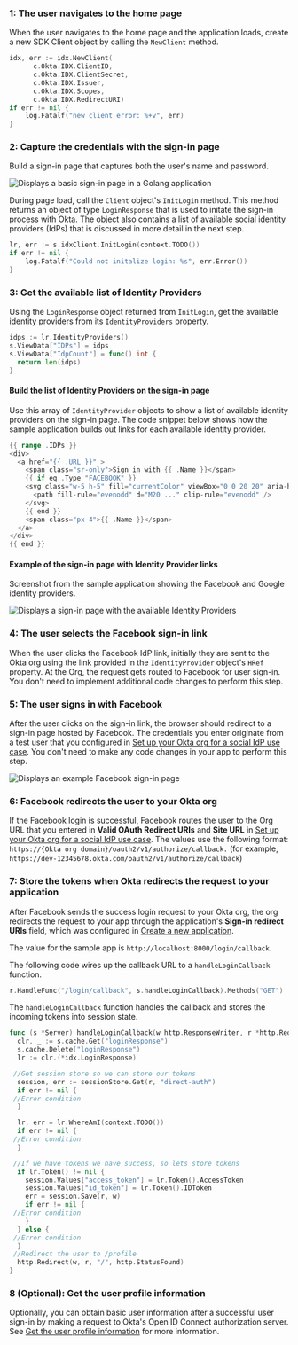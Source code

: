 ### 1: The user navigates to the home page

When the user navigates to the home page and the application loads, create a new
SDK Client object by calling the `NewClient` method.

```go
idx, err := idx.NewClient(
      c.Okta.IDX.ClientID,
      c.Okta.IDX.ClientSecret,
      c.Okta.IDX.Issuer,
      c.Okta.IDX.Scopes,
      c.Okta.IDX.RedirectURI)
if err != nil {
    log.Fatalf("new client error: %+v", err)
}
```

### 2: Capture the credentials with the sign-in page

Build a sign-in page that captures both the user's name and password.

<div class="common-image-format common-image-format-vertical-margin">

![Displays a basic sign-in page in a Golang application](/img/oie-embedded-sdk/oie-embedded-sdk-go-use-case-basic-sign-on-page.png)

</div>

During page load, call the `Client` object's `InitLogin` method. This method returns an object of type
`LoginResponse` that is used to initate the sign-in process with Okta.  The object
also contains a list of available social identity providers (IdPs) that is discussed in more detail in
the next step.

```go
lr, err := s.idxClient.InitLogin(context.TODO())
if err != nil {
	log.Fatalf("Could not initalize login: %s", err.Error())
}
```

### 3: Get the available list of Identity Providers

Using the `LoginResponse` object returned from `InitLogin`, get the available identity providers
from its `IdentityProviders` property.

```go
idps := lr.IdentityProviders()
s.ViewData["IDPs"] = idps
s.ViewData["IdpCount"] = func() int {
  return len(idps)
}
```

#### Build the list of Identity Providers on the sign-in page

Use this array of `IdentityProvider` objects to show a list of available identity providers on the
sign-in page. The code snippet below shows how the sample application builds out links for each available
identity provider.

```go
{{ range .IDPs }}
<div>
  <a href="{{ .URL }}" >
    <span class="sr-only">Sign in with {{ .Name }}</span>
    {{ if eq .Type "FACEBOOK" }}
    <svg class="w-5 h-5" fill="currentColor" viewBox="0 0 20 20" aria-hidden="true">
      <path fill-rule="evenodd" d="M20 ..." clip-rule="evenodd" />
    </svg>
    {{ end }}
    <span class="px-4">{{ .Name }}</span>
  </a>
</div>
{{ end }}
```

#### Example of the sign-in page with Identity Provider links

Screenshot from the sample application showing the Facebook and Google identity
providers.

<div class="common-image-format common-image-format-vertical-margin">

![Displays a sign-in page with the available Identity Providers](/img/oie-embedded-sdk/oie-embedded-sdk-go-use-case-social-sign-in.png)

</div>

### 4: The user selects the Facebook sign-in link

When the user clicks the Facebook IdP link, initially they are sent to the Okta org using the link provided in the
`IdentityProvider` object's `HRef` property. At the Org, the request gets routed to Facebook for user sign-in. You don't need to implement additional code changes to perform this step.

### 5: The user signs in with Facebook

After the user clicks on the sign-in link, the browser should redirect to a sign-in page hosted by Facebook. The credentials
you enter originate from a test user that you configured in [Set up your Okta org for a social IdP use case](/docs/guides/oie-embedded-common-org-setup/go/main/#set-up-your-okta-org-for-a-social-idp-use-case). You don't need to make any code changes in your app to perform this step.

<div class="common-image-format">

![Displays an example Facebook sign-in page](/img/oie-embedded-sdk/oie-embedded-sdk-go-use-case-social-fb-sign-in.png)

</div>

### 6: Facebook redirects the user to your Okta org

If the Facebook login is successful, Facebook routes the user to the Org URL that you entered in **Valid OAuth Redirect URIs** and **Site URL** in [Set up your Okta org for a social IdP use case](/docs/guides/oie-embedded-common-org-setup/go/main/#set-up-your-okta-org-for-a-social-idp-use-case). The values use the following format: `https://{Okta org domain}/oauth2/v1/authorize/callback.` (for example, `https://dev-12345678.okta.com/oauth2/v1/authorize/callback`)

### 7: Store the tokens when Okta redirects the request to your application

After Facebook sends the success login request to your Okta org, the org redirects the request to your app through the application's **Sign-in redirect URIs** field, which was configured in [Create a new application](/docs/guides/oie-embedded-common-org-setup/go/main/#create-a-new-application).

The value for the sample app is `http://localhost:8000/login/callback`.

The following code wires up the callback URL to a `handleLoginCallback` function.

```go
r.HandleFunc("/login/callback", s.handleLoginCallback).Methods("GET")
```

The `handleLoginCallback` function handles the callback and stores the incoming tokens
into session state.

```go
func (s *Server) handleLoginCallback(w http.ResponseWriter, r *http.Request) {
  clr, _ := s.cache.Get("loginResponse")
  s.cache.Delete("loginResponse")
  lr := clr.(*idx.LoginResponse)

 //Get session store so we can store our tokens
  session, err := sessionStore.Get(r, "direct-auth")
  if err != nil {
 //Error condition
  }

  lr, err = lr.WhereAmI(context.TODO())
  if err != nil {
 //Error condition
  }

 //If we have tokens we have success, so lets store tokens
  if lr.Token() != nil {
    session.Values["access_token"] = lr.Token().AccessToken
    session.Values["id_token"] = lr.Token().IDToken
    err = session.Save(r, w)
    if err != nil {
 //Error condition
    }
  } else {
 //Error condition
  }
 //Redirect the user to /profile
  http.Redirect(w, r, "/", http.StatusFound)
}
```

### 8 (Optional): Get the user profile information

Optionally, you can obtain basic user information after a successful user
sign-in by making a request to Okta's Open ID Connect authorization server.
See [Get the user profile information](/docs/guides/oie-embedded-sdk-use-case-basic-sign-in/go/main/#get-the-user-profile-information) for more information.
